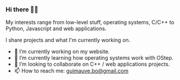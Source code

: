 ### Hi there 👋🏻

My interests range from low-level stuff, operating systems, C/C++ to Python, Javascript and web applications. 

I share projects and what I'm currently working on.


- 🔭 I’m currently working on my website.
- 🌱 I’m currently learning how operating systems work with OStep.
- 👬 I’m looking to collaborate on C++ / web applications projects.
- 📫 How to reach me: guimauve.bo@gmail.com

